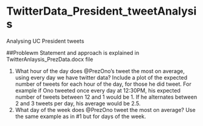 # TwitterData_President_tweetAnalysis
Analysing UC President tweets 

##Problewm Statement and approach is explained in TwitterAnlaysis_PrezData.docx file
1.	What hour of the day does @PrezOno’s tweet the most on average, using every day we have twitter data?  Include a plot of the expected number of tweets for each hour of the day, for those he did tweet.  For example if Ono tweeted once every day at 12:30PM, his expected number of tweets between 12 and 1 would be 1.  If he alternates between 2 and 3 tweets per day, his average would be 2.5.
2.	What day of the week does @PrezOno tweet the most on average?  Use the same example as in #1 but for days of the week.
